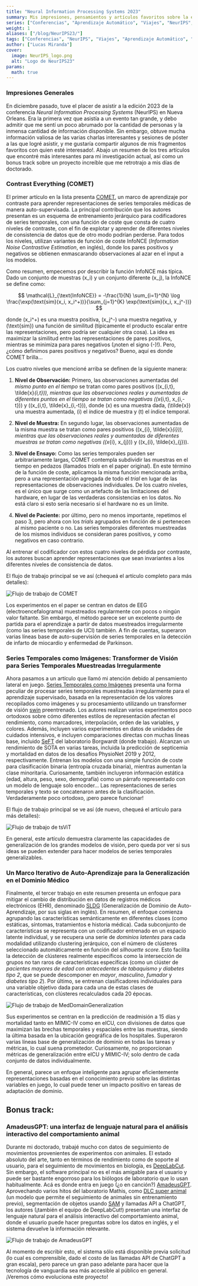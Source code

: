 ```yaml
---
title: "Neural Information Processing Systems 2023"
summary: Mis impresiones, pensamientos y artículos favoritos sobre la edición 2023 de NeurIPS, a la que asistí en persona en Nueva Orleans.
series: ["Conferencias", "Aprendizaje Automático", "Viajes", "NeurIPS", "EE.UU.", "Nueva Orleans"]
weight: 1
aliases: ["/blog/NeurIPS23/"]
tags: ["Conferencias", "NeurIPS", "Viajes", "Aprendizaje Automático", "Aprendizaje Profundo", "EE.UU.", "Nueva Orleans"]
author: ["Lucas Miranda"]
cover:
  image: NeurIPS_logo.png
  alt: "Logo de NeurIPS23"
params:
  math: true
---
```


### Impresiones Generales

En diciembre pasado, tuve el placer de asistir a la edición 2023 de la conferencia *Neural Information Processing Systems* (NeurIPS) en Nueva Orleans. Era la primera vez que asistía a un evento tan grande, y debo admitir que me sentí un poco abrumado por la cantidad de personas y la inmensa cantidad de información disponible. Sin embargo, obtuve mucha información valiosa de las varias charlas interesantes y sesiones de póster a las que logré asistir, y me gustaría compartir algunos de mis fragmentos favoritos con quien esté interesado!. Abajo un resumen de los tres artículos que encontré más interesantes para mi investigación actual, así como un bonus track sobre un proyecto increíble que me retrotrajo a mis días de doctorado.

### Contrast Everything (COMET)

El primer artículo en la lista presenta [COMET](https://proceedings.neurips.cc/paper_files/paper/2023/file/ae7d9c77b5ff9e3b7833a68523b880f2-Paper-Conference.pdf), un marco de aprendizaje por contraste para aprender representaciones de series temporales médicas de manera auto-supervisada. La principal contribución que los autores presentan es un esquema de entrenamiento jerárquico para codificadores de series temporales, con una función de coste que consta de cuatro niveles de contraste, con el fin de explotar y aprender de diferentes niveles de consistencia de datos que de otro modo podrían perderse. Para todos los niveles, utilizan variantes de función de coste InfoNCE (*Information Noise Contrastive Estimation*, en inglés), donde los pares positivos y negativos se obtienen enmascarando observaciones al azar en el input a los modelos.

Como resumen, empecemos por describir la función InfoNCE más típica. Dado un conjunto de muestras \(x_i\) y un conjunto diferente \(x_j\), la InfoNCE se define como:

$$
\mathcal{L}_{\text{InfoNCE}} = -\frac{1}{N} \sum_{i=1}^{N} \log \frac{\exp(\text{sim}(x_i, x_i^+))}{\sum_{j=1}^{K} \exp(\text{sim}(x_i, x_j^-))}
$$

donde \(x_i^+\) es una muestra positiva, \(x_j^-\) una muestra negativa, y \(\text{sim}\) una función de similitud (típicamente el producto escalar entre las representaciones, pero podría ser cualquier otra cosa). La idea es maximizar la similitud entre las representaciones de pares positivos, mientras se minimiza para pares negativos (¡noten el signo \(-\)!). Pero, ¿cómo definimos pares positivos y negativos? Bueno, aquí es donde COMET brilla...

Los cuatro niveles que mencioné arriba se definen de la siguiente manera:

1. **Nivel de Observación:** Primero, las observaciones aumentadas del *mismo punto en el tiempo* se tratan como pares positivos \((x_{i,t}, \tilde{x}_{i,t})\), mientras que las observaciones reales y aumentadas de diferentes puntos en el tiempo se tratan como negativas \((x_{i,t}, x_{i,-t})\) y \((x_{i,t}, \tilde{x}_{i,-t})\), donde \(x\) es una muestra dada, \(\tilde{x}\) una muestra aumentada, \(i\) el índice de muestra y \(t\) el índice temporal.

2. **Nivel de Muestra:** En segundo lugar, las observaciones aumentadas de la misma muestra se tratan como pares positivos \((x_{i}, \tilde{x}_{i})\), mientras que las observaciones reales y aumentadas de diferentes muestras se tratan como negativas \((x_{i}, x_{j})\) y \((x_{i}, \tilde{x}_{j})\).

3. **Nivel de Ensayo:** Como las series temporales pueden ser arbitrariamente largas, COMET contempla subdividir las muestras en el tiempo en pedazos (llamados *trials* en el paper original). En este término de la función de coste, aplicamos la misma función mencionada arriba, pero a una representación agregada de todo el *trial* en lugar de las representaciones de observaciones individuales. De los cuatro niveles, es el único que surge como un artefacto de las limitaciones del hardware, en lugar de las verdaderas consistencias en los datos. No está claro si esto sería necesario si el hardware no es un límite.

4. **Nivel de Paciente:** por último, pero no menos importante, repetimos el paso 3, pero ahora con los *trials* agrupados en función de si pertenecen al mismo paciente o no. Las series temporales diferentes muestreadas de los mismos individuos se consideran pares positivos, y como negativos en caso contrario.

Al entrenar el codificador con estos cuatro niveles de pérdida por contraste, los autores buscan aprender representaciones que sean invariantes a los diferentes niveles de consistencia de datos.

El flujo de trabajo principal se ve así (chequeá el artículo completo para más detalles):

![Flujo de trabajo de COMET](../../../../COMET.png "Flujo de trabajo de COMET")

Los experimentos en el paper se centran en datos de EEG (electroencefalograma) muestreados regularmente con pocos o ningún valor faltante. Sin embargo, el método parece ser un excelente punto de partida para el aprendizaje a partir de datos muestreados irregularmente (como las series temporales de UCI) también. A fin de cuentas, superaron varias líneas base de auto-supervisión de series temporales en la detección de infarto de miocardio y enfermedad de Parkinson.

### Series Temporales como Imágenes: Transformer de Visión para Series Temporales Muestreadas Irregularmente

Ahora pasamos a un artículo que llamó mi atención debido al pensamiento lateral en juego. [Series Temporales como Imágenes](https://arxiv.org/pdf/2303.12799) presenta una forma peculiar de procesar series temporales muestreadas irregularmente para el aprendizaje supervisado, basada en la representación de los valores recopilados como imágenes y su procesamiento utilizando un transformer de visión [swin](https://arxiv.org/abs/2103.14030) preentrenado. Los autores realizan varios experimentos poco ortodoxos sobre cómo diferentes estilos de representación afectan el rendimiento, como marcadores, interpolación, orden de las variables, y colores.
Además, incluyen varios experimentos en datos de unidades de cuidados intensivos, e incluyen comparaciones directas con muchas líneas base, incluido [SeFT](https://arxiv.org/abs/1909.12064) del laboratorio Borgwardt (donde trabajo). Alcanzan un rendimiento de SOTA en varias tareas, incluida la predicción de septicemia y mortalidad en datos de los desafíos PhysioNet 2019 y 2012, respectivamente. Entrenan los modelos con una simple función de coste para clasificación binaria (entropía cruzada binaria), mientras aumentan la clase minoritaria. Curiosamente, también incluyeron información estática (edad, altura, peso, sexo, demografía) como un párrafo representado con un modelo de lenguaje solo encoder... Las representaciones de series temporales y texto se concatenaron antes de la clasificación. Verdaderamente poco ortodoxo, ¡pero parece funcionar!

El flujo de trabajo principal se ve así (de nuevo, chequeá el artículo para más detalles):

![Flujo de trabajo de tsViT](../../../../tsViT.png "Flujo de trabajo principal")

En general, este artículo demuestra claramente las capacidades de generalización de los grandes modelos de visión, pero queda por ver si sus ideas se pueden extender para hacer modelos de series temporales generalizables.

### Un Marco Iterativo de Auto-Aprendizaje para la Generalización en el Dominio Médico

Finalmente, el tercer trabajo en este resumen presenta un enfoque para mitigar el cambio de distribución en datos de registros médicos electrónicos (EHR), denominado [SLDG](https://proceedings.neurips.cc/paper_files/paper/2023/file/ac0035c349f3fe8af6a93fe44697b5bd-Paper-Conference.pdf) (Generalización de Dominio de Auto-Aprendizaje, por sus siglas en inglés). En resumen, el enfoque comienza agrupando las características semánticamente en diferentes clases (como estáticas, síntomas, tratamientos e historia médica). Cada subconjunto de características se representa con un codificador entrenado en un espacio latente individual, y se recupera una serie de *dominios latentes* para cada modalidad utilizando clustering jerárquico, con el número de clústeres seleccionado automáticamente en función del *silhouette score*. Esto facilita la detección de clústeres realmente específicos como la intersección de grupos no tan raros de características específicas (como un clúster de *pacientes mayores de edad con antecedentes de tabaquismo y diabetes tipo 2*, que se puede descomponer en *mayor*, *masculino*, *fumador* y *diabetes tipo 2*). Por último, se entrenan clasificadores individuales para una variable objetivo dada para cada una de estas clases de características, con clústeres recalculados cada 20 épocas.

![Flujo de trabajo de MedDomainGeneralization](../../../../MedDomainGeneralization.png "Flujo de trabajo principal")

Sus experimentos se centran en la predicción de readmisión a 15 días y mortalidad tanto en MIMIC-IV como en eICU, con divisiones de datos que maximizan las brechas temporales y espaciales entre las muestras, siendo la última basada en la ubicación geográfica de los hospitales. Superaron varias líneas base de generalización de dominio en todas las tareas y métricas, lo cual suena prometedor. Curiosamente, no proporcionan métricas de generalización entre eICU y MIMIC-IV; solo dentro de cada conjunto de datos individualmente.

En general, parece un enfoque inteligente para agrupar eficientemente representaciones basadas en el conocimiento previo sobre las distintas variables en juego, lo cual puede tener un impacto positivo en tareas de adaptación de dominio.

## Bonus track:

### AmadeusGPT: una interfaz de lenguaje natural para el análisis interactivo del comportamiento animal

Durante mi doctorado, trabajé mucho con datos de seguimiento de movimientos provenientes de experimentos con animales. El estado absoluto del arte, tanto en términos de rendimiento como de soporte al usuario, para el seguimiento de movimientos en biología, es [DeepLabCut](https://www.mackenziemathislab.org/deeplabcut). Sin embargo, el software principal no es el más amigable para el usuario y puede ser bastante engorroso para los biólogos de laboratorio que lo usan habitualmente. Acá es donde entra en juego (¿o en canción?) [AmadeusGPT](https://arxiv.org/abs/2307.04858). Aprovechando varios hitos del laboratorio Mathis, como [DLC super animal](https://www.nature.com/articles/s41467-024-48792-2) (un modelo que permite el seguimiento de animales sin entrenamiento previo), segmentación de objetos usando [SAM](https://segment-anything.com/) y llamadas API a ChatGPT, los autores (¡también el equipo de DeepLabCut!) presentan una interfaz de lenguaje natural para el análisis interactivo del comportamiento animal, donde el usuario puede hacer preguntas sobre los datos en inglés, y el sistema devuelve la información relevante.

![Flujo de trabajo de AmadeusGPT](../../../../AmadeusGPT.png "Flujo de trabajo de AmadeusGPT")

Al momento de escribir esto, el sistema sólo está disponible previa solicitud (lo cual es comprensible, dado el costo de las llamadas API de ChatGPT a gran escala), pero parece un gran paso adelante para hacer que la tecnología de vanguardia sea más accesible al público en general. ¡Veremos cómo evoluciona este proyecto!
